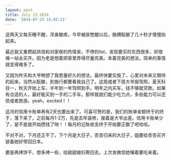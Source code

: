 ```yaml
---
layout: post
title: July 23,2014
date: '2014-07-23 15:45:11'
---
```



这两天又每天睡不醒，浑身酸疼。今早被尿憋醒以后，胳膊酝酿了几十秒才慢慢抬起来。

最近我又重燃起烘焙和对家居的热情来，不停的list，发现要买的东西很多，却很难一站全买齐。因为老是想着把家里弄得尽量完美。本着完美的想法，简单的事情就变得难多了。

又因为昨天和大爷畅想了我思量好久的想法，最终快要实施了，心里对未来又期待的起来。当然从酝酿，到施行都要看我自己了。这周或者下周大爷报驾照，夏天科目一，秋天开始上车，半年到一年驾照到手。明年之内买车，钱不够就贷款。如果有合适的人，最好能买到一手的二手车。那样我就们能少吃力点，多些能力可以还债或者旅游。yeah，excited！！

这月的信用卡账单再有2天也要出来了。可喜可贺的是，我们的账单金额终于的终于，落下来了，之前每月1-2万，先是去年装修，接着是大爷出差。信用卡账单少了，是不是就开始攒钱了呐！！每月的记账收支终于开始要正数了吧哈哈。

不对不对，下月还正不了。下个月是大日子，杏杏归来的大日子，姐要给杏杏买齐装备她好带回日本。

要是再烤饼干，想多烤一些，给甜甜媳妇寄回去，上次发微信她嚷着要吃来着。


